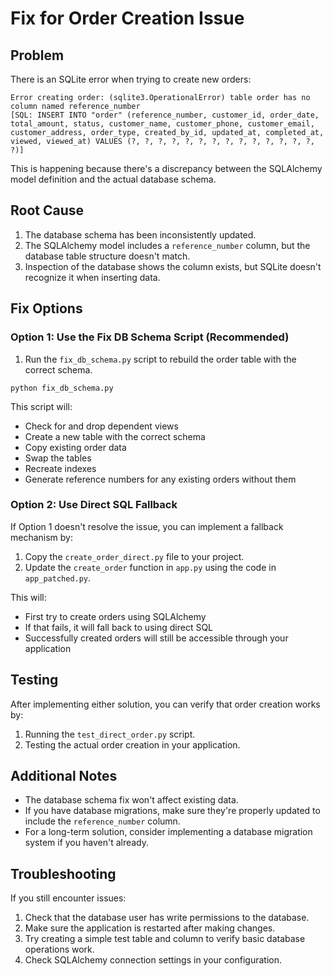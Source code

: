 # Fix for Order Creation Issue

## Problem

There is an SQLite error when trying to create new orders:

```
Error creating order: (sqlite3.OperationalError) table order has no column named reference_number
[SQL: INSERT INTO "order" (reference_number, customer_id, order_date, total_amount, status, customer_name, customer_phone, customer_email, customer_address, order_type, created_by_id, updated_at, completed_at, viewed, viewed_at) VALUES (?, ?, ?, ?, ?, ?, ?, ?, ?, ?, ?, ?, ?, ?, ?)]
```

This is happening because there's a discrepancy between the SQLAlchemy model definition and the actual database schema.

## Root Cause

1. The database schema has been inconsistently updated.
2. The SQLAlchemy model includes a `reference_number` column, but the database table structure doesn't match.
3. Inspection of the database shows the column exists, but SQLite doesn't recognize it when inserting data.

## Fix Options

### Option 1: Use the Fix DB Schema Script (Recommended)

1. Run the `fix_db_schema.py` script to rebuild the order table with the correct schema.

```
python fix_db_schema.py
```

This script will:
- Check for and drop dependent views
- Create a new table with the correct schema 
- Copy existing order data
- Swap the tables
- Recreate indexes
- Generate reference numbers for any existing orders without them

### Option 2: Use Direct SQL Fallback

If Option 1 doesn't resolve the issue, you can implement a fallback mechanism by:

1. Copy the `create_order_direct.py` file to your project.
2. Update the `create_order` function in `app.py` using the code in `app_patched.py`.

This will:
- First try to create orders using SQLAlchemy
- If that fails, it will fall back to using direct SQL
- Successfully created orders will still be accessible through your application

## Testing

After implementing either solution, you can verify that order creation works by:

1. Running the `test_direct_order.py` script.
2. Testing the actual order creation in your application.

## Additional Notes

- The database schema fix won't affect existing data.
- If you have database migrations, make sure they're properly updated to include the `reference_number` column.
- For a long-term solution, consider implementing a database migration system if you haven't already.

## Troubleshooting

If you still encounter issues:

1. Check that the database user has write permissions to the database.
2. Make sure the application is restarted after making changes.
3. Try creating a simple test table and column to verify basic database operations work.
4. Check SQLAlchemy connection settings in your configuration. 